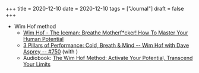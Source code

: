 +++
title = 2020-12-10
date = 2020-12-10
tags = ["Journal"]
draft = false
+++

-   Wim Hof method
    -   [Wim Hof - The Iceman: Breathe Motherf\*cker! How To Master Your Human Potential](https://londonreal.tv/wim-hof/)
    -   [3 Pillars of Performance: Cold, Breath &amp; Mind -- Wim Hof with Dave Asprey -- #750](https://daveasprey.com/wim-hof-750/) (with )
    -   Audiobook: [The Wim Hof Method: Activate Your Potential, Transcend Your Limits](https://play.google.com/store/audiobooks/details/The_Wim_Hof_Method_Activate_Your_Potential_Transce?id=AQAAAEBsS1ULKM&hl=en_US)
